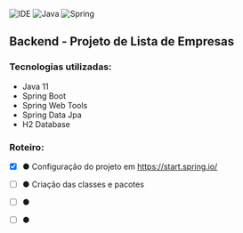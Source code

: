 ![IDE](https://img.shields.io/badge/Eclipse-2C2255?style=for-the-badge&logo=eclipse&logoColor=white)
![Java](https://img.shields.io/badge/Java-ED8B00?style=for-the-badge&logo=java&logoColor=white)
![Spring](https://img.shields.io/badge/Spring_Boot-F2F4F9?style=for-the-badge&logo=spring-boot)


## Backend - Projeto de Lista de Empresas

### Tecnologias utilizadas:

- Java 11
- Spring Boot
- Spring Web Tools
- Spring Data Jpa
- H2 Database

### Roteiro:

- [x] ● Configuração do projeto em https://start.spring.io/
- [ ] ● Criação das classes e pacotes 
- [ ] ● 
- [ ] ● 


